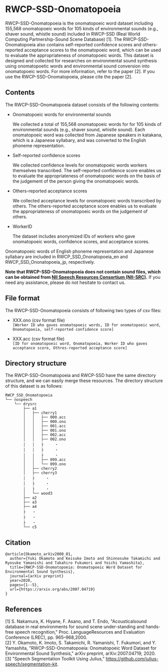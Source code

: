 # RWCP-SSD-Onomatopoeia

RWCP-SSD-Onomatopoeia is the onomatopoeic word dataset including 155,568 onomatopoeic words for 105 kinds of environmental sounds (e.g., shaver sound, whistle sound) included in RWCP-SSD (Real World Computing Partnership-Sound Scene Database) [1].
The RWCP-SSD-Onomatopoeia also contains self-reported confidence scores and others-reported acceptance scores to the onomatopoeic word, which can be used to evaluate the appropriateness of onomatopoeic words.
This dataset is designed and collected for researches on environmental sound synthesis using onomatopoetic words and environmental sound conversion into onomatopoeic words. For more information, refer to the paper [2]. If you use the RWCP-SSD-Onomatopoeia, please cite the paper [2].  


## Contents

The RWCP-SSD-Onomatopoeia dataset consists of the following contents:

- Onomatopoeic words for environmental sounds

	We collected a total of 155,568 onomatopoeic words for for 105 kinds of environmental sounds (e.g., shaver sound, whistle sound). Each onomatopoeic word was collected from Japanese speakers in katakana, which is a Japanese syllabary, and was converted to the English phoneme representation.

- Self-reported confidence scores

	We collected confidence levels for onomatopoeic words workers themselves transcribed. The self-reported confidence score enables us to evaluate the appropriateness of onomatopoeic words on the basis of the judgement of the person giving the onomatopoeic words.

- Others-reported acceptance scores

	We collected acceptance levels for onomatopoeic words transcribed by others. The others-reported acceptance score enables us to evaluate the appropriateness of onomatopoeic words on the judgement of others. 

- WorkerID

	The dataset includes anonymized IDs of workers who gave onomatopoeic words, confidence scores, and acceptance scores.

Onomatopoeic words of English phoneme representation and Japanese syllabary are included in RWCP_SSD_Ononatopoeia_en and RWCP_SSD_Ononatopoeia_jp, respectively.

**Note that RWCP-SSD-Onomatopoeia does not contain sound files, which can be obtained from [NII Speech Resources Consortium (NII-SRC)](http://research.nii.ac.jp/src/en/index.html).** If you need any assistance, please do not hesitate to contact us.


## File format

The RWCP-SSD-Onomatopoeia consists of following two types of csv files:

- XXX.ono (csv format file)  
	``[Worker ID who gaves onomatopoeic words, ID for onomatopoeic word, Onomatopoeia, self-reported confidence score]``

- XXX.acc (csv format file)  
	``[ID for onomatopoeic word, Onomatopoeia, Worker ID who gaves acceptance score, Othres-reported acceptance score]``


## Directory structure

The RWCP-SSD-Onomatopoeia and RWCP-SSD have the same directory structure, and we can easily merge these resources.
The directory structure of this dataset is as follows:

	RWCP_SSD_Onomatopoeia
	└── nospeech
	    └── drysrc
	        ├── a1
	        │   ├── cherry1
	        │   │   ├── 000.acc
	        │   │   ├── 000.ono
	        │   │   ├── 001.acc
	        │   │   ├── 001.ono
	        │   │   ├── 002.acc
	        │   │   ├── 002.ono
	        │   │   ├     ・
	        │   │   ├     ・
	        │   │   ├     ・
	        │   │   ├── 099.acc
	        │   │   └── 099.ono
	        │   ├── cherry2
	        │   ├── cherry3
	        │   ├     ・
	        │   ├     ・
	        │   ├     ・
	        │   └── wood3
	        ├── a2
	        ├── a3
	        ├── a4
	        ├   ・
	        ├   ・
	        ├   ・
	        └── c5



## Citation
```
@article{Okamoto_arXiv2000_01,
  author={Yuki Okamoto and Keisuke Imoto and Shinnosuke Takamichi and Ryosuke Yamanishi and Takahiro Fukumori and Yoichi Yamashita},
  title={RWCP-SSD-Onomatopoeia: Onomatopoeic Word Dataset for Environmental Sound Synthesis},
  journal={arXiv preprint}
  year=2020,
  pages={1--5},
  url={https://arxiv.org/abs/2007.04719}
}
```


## References
[1] S. Nakamura, K. Hiyane, F. Asano, and T. Endo, "Acousticalsound database in real environments for sound scene under-standing and hands-free speech recognition," Proc. LanguageResources and Evaluation Conference (LREC), pp. 965–968,2000.  
[2] Y. Okamoto, K. Imoto, S. Takamichi, R. Yamanishi, T. Fukumori, and Y. Yamashita, "RWCP-SSD-Onomatopoeia: Onomatopoeic Word Dataset for Environmental Sound Synthesis," arXiv preprint, arXiv:2007.04719, 2020.  
[3] "Speech Segmentation Toolkit Using Julius," https://github.com/julius-speech/segmentation-kit.
